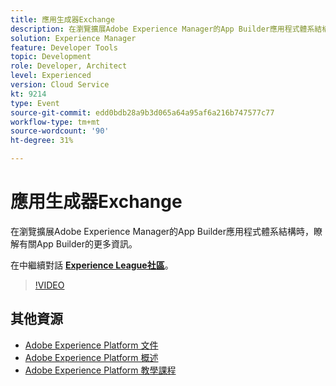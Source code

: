 ```yaml
---
title: 應用生成器Exchange
description: 在瀏覽擴展Adobe Experience Manager的App Builder應用程式體系結構時，瞭解有關App Builder的更多資訊。
solution: Experience Manager
feature: Developer Tools
topic: Development
role: Developer, Architect
level: Experienced
version: Cloud Service
kt: 9214
type: Event
source-git-commit: edd0bdb28a9b3d065a64a95af6a216b747577c77
workflow-type: tm+mt
source-wordcount: '90'
ht-degree: 31%

---
```


# 應用生成器Exchange

在瀏覽擴展Adobe Experience Manager的App Builder應用程式體系結構時，瞭解有關App Builder的更多資訊。

在中繼續對話 **[Experience League社區](https://adobe.ly/3uragoI)**。

>[!VIDEO](https://video.tv.adobe.com/v/337709/?quality=12&learn=on&hidetitle=true)

## 其他資源

- [Adobe Experience Platform 文件](https://experienceleague.adobe.com/docs/experience-platform.html)
- [Adobe Experience Platform 概述](https://experienceleague.adobe.com/docs/experience-platform/landing/home.html?lang=zh-Hant)
- [Adobe Experience Platform 教學課程](https://experienceleague.adobe.com/docs/platform-learn/tutorials/overview.html?lang=zh-Hant)
